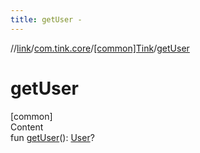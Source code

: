 ```yaml
---
title: getUser -
---
```

//[link](../../index.md)/[com.tink.core](../index.md)/[[common]Tink](index.md)/[getUser](get-user.md)



# getUser  
[common]  
Content  
fun [getUser](get-user.md)(): [User](../../com.tink.model.user/[common]-user/index.md)?  



